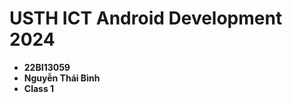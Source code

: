 USTH ICT Android Development 2024
========================================

* **22BI13059**
* **Nguyễn Thái Bình**
* **Class 1**
